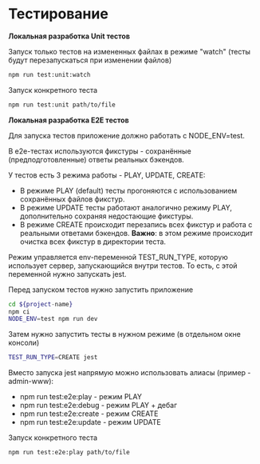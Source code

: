 # Тестирование

**Локальная разработка Unit тестов**

Запуск только тестов на измененных файлах в режиме "watch" (тесты будут перезапускаться
при изменении файлов)

```sh
npm run test:unit:watch
```

Запуск конкретного теста

```sh
npm run test:unit path/to/file
```

**Локальная разработка E2E тестов**

Для запуска тестов приложение должно работать с NODE_ENV=test.

В е2е-тестах используются фикстуры - сохранённые (предподготовленные) ответы реальных бэкендов.

У тестов есть 3 режима работы - PLAY, UPDATE, CREATE:
* В режиме PLAY (default) тесты прогоняются с использованием сохранённых файлов фикстур.
* В режиме UPDATE тесты работают аналогично режиму PLAY, дополнительно сохраняя недостающие фикстуры.
* В режиме CREATE происходит перезапись всех фикстур и работа с реальными ответами бэкендов.
  **Важно**: в этом режиме происходит очистка всех фикстур в директории теста.

Режим управляется env-переменной TEST_RUN_TYPE, которую использует сервер, запускающийся внутри тестов.
То есть, с этой переменной нужно запускать jest.

Перед запуском тестов нужно запустить приложение

```sh
cd ${project-name}
npm ci
NODE_ENV=test npm run dev
```

Затем нужно запустить тесты в нужном режиме (в отдельном окне консоли)

```sh
TEST_RUN_TYPE=CREATE jest
```

Вместо запуска jest напрямую можно использовать алиасы (пример - admin-www):
* npm run test:e2e:play - режим PLAY
* npm run test:e2e:debug - режим PLAY + дебаг
* npm run test:e2e:create - режим CREATE
* npm run test:e2e:update - режим UPDATE

Запуск конкретного теста

```sh
npm run test:e2e:play path/to/file
```
